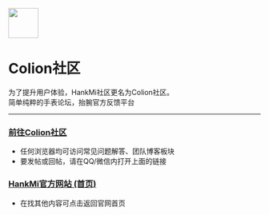 [<img src="favicon.ico" width="60" height="60" align="middle" />](https://www.hankmi.com)

# Colion社区
为了提升用户体验，HankMi社区更名为Colion社区。  
简单纯粹的手表论坛，抬腕官方反馈平台

***

### [前往Colion社区](https://support.qq.com/products/350783)  
* 任何浏览器均可访问常见问题解答、团队博客板块
* 要发帖或回帖，请在QQ/微信内打开上面的链接
  
### [HankMi官方网站 (首页)](https://www.hankmi.com/)  
* 在找其他内容可点击返回官网首页
